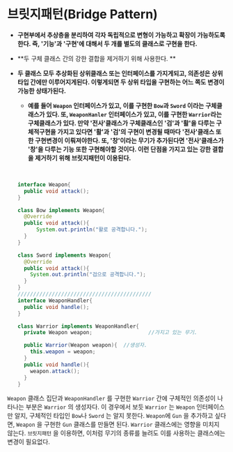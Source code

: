 # 브릿지패턴(Bridge Pattern)

- **구현부에서 추상층을 분리하여 각자 독립적으로 변형이 가능하고 확장이 가능하도록 한다. 즉, '기능'과 '구현'에 대해서 두 개를 별도의 클래스로 구현을 한다.**

- **두 구체 클래스 간의 강한 결합을 제거하기 위해 사용한다. **

- **두 클래스 모두 추상화된 상위클래스 또는 인터페이스를 가지게되고, 의존성은 상위타입 간에만 이루어지게된다. 이렇게되면 두 상위 타입을 구현하는 어느 쪽도 변경이 가능한 상태가된다.**

  - **예를 들어 ``Weapon`` 인터페이스가 있고, 이를 구현한 `Bow`과 `Sword` 이라는 구체클래스가 있다. 또, `WeaponHanler` 인터페이스가 있고, 이를 구현한 `Warrior`라는 구체클래스가 있다. 만약 '전사'클래스가 구체클래스인 '검'과 '활'을 다루는 구체적구현을 가지고 있다면 '활'과 '검'의 구현이 변경될 때마다 '전사'클래스 또한 구현변경이 이뤄져야한다. 또, '창'이라는 무기가 추가된다면 '전사'클래스가 '창'을 다루는 기능 또한 구현해야할 것이다. 이런 단점을 가지고 있는 강한 결합을 제거하기 위해 브릿지패턴이 이용된다.**

  ​    

  ```java
  interface Weapon{
    public void attack();
  }
  
  class Bow implements Weapon{
    @Override
    public void attack(){
     	System.out.println("활로 공격합니다.");
    }
  }
  
  class Sword implements Weapon{
    @Override
    public void attack(){
      System.out.println("검으로 공격합니다.");
    }
  }
  ///////////////////////////////////////////
  interface WeaponHandler{
    public void handle();
  }
  
  class Warrior implements WeaponHandler{
    private Weapon weapon;					//가지고 있는 무기.
  
    public Warrior(Weapon weapon){	//생성자.
      this.weapon = weapon;
    }
    public void handle(){
      weapon.attack();
    }
  }
  ```

`Weapon` 클래스 집단과 `WeaponHandler` 를 구현한 `Warrior` 간에 구체적인 의존성이 나타나는 부분은 `Warrior` 의 생성자다. 이 경우에서 보듯  `Warrior` 는 `Weapon` 인터페이스만 알지, 구체적인 타입인 `Bow`나 `Sword` 는 알지 못한다. `Weapon`에 `Gun` 을 추가하고 싶다면, `Weapon` 을 구현한 `Gun` 클래스를 만들면 된다.  `Warrior`  클래스에는 영향을 미치지 않는다. `브릿지패턴` 을 이용하면, 이처럼 무기의 종류를 늘려도 이를 사용하는 클래스에는 변경이 필요없다.